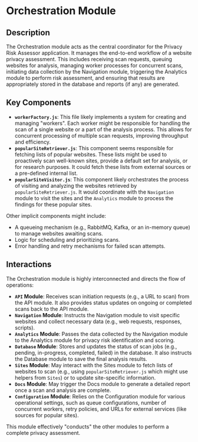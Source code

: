 # Orchestration Module

## Description

The Orchestration module acts as the central coordinator for the Privacy Risk Assessor application. It manages the end-to-end workflow of a website privacy assessment. This includes receiving scan requests, queuing websites for analysis, managing worker processes for concurrent scans, initiating data collection by the Navigation module, triggering the Analytics module to perform risk assessment, and ensuring that results are appropriately stored in the database and reports (if any) are generated.

## Key Components

*   **`workerFactory.js`**: This file likely implements a system for creating and managing "workers". Each worker might be responsible for handling the scan of a single website or a part of the analysis process. This allows for concurrent processing of multiple scan requests, improving throughput and efficiency.
*   **`popularSiteRetriever.js`**: This component seems responsible for fetching lists of popular websites. These lists might be used to proactively scan well-known sites, provide a default set for analysis, or for research purposes. It could fetch these lists from external sources or a pre-defined internal list.
*   **`popularSiteVisitor.js`**: This component likely orchestrates the process of visiting and analyzing the websites retrieved by `popularSiteRetriever.js`. It would coordinate with the `Navigation` module to visit the sites and the `Analytics` module to process the findings for these popular sites.

Other implicit components might include:
*   A queueing mechanism (e.g., RabbitMQ, Kafka, or an in-memory queue) to manage websites awaiting scans.
*   Logic for scheduling and prioritizing scans.
*   Error handling and retry mechanisms for failed scan attempts.

## Interactions

The Orchestration module is highly interconnected and directs the flow of operations:

*   **`API` Module**: Receives scan initiation requests (e.g., a URL to scan) from the API module. It also provides status updates on ongoing or completed scans back to the API module.
*   **`Navigation` Module**: Instructs the Navigation module to visit specific websites and collect necessary data (e.g., web requests, responses, scripts).
*   **`Analytics` Module**: Passes the data collected by the Navigation module to the Analytics module for privacy risk identification and scoring.
*   **`Database` Module**: Stores and updates the status of scan jobs (e.g., pending, in-progress, completed, failed) in the database. It also instructs the Database module to save the final analysis results.
*   **`Sites` Module**: May interact with the Sites module to fetch lists of websites to scan (e.g., using `popularSiteRetriever.js` which might use helpers from `Sites`) or to update site-specific information.
*   **`Docs` Module**: May trigger the Docs module to generate a detailed report once a scan and analysis are complete.
*   **`Configuration` Module**: Relies on the Configuration module for various operational settings, such as queue configurations, number of concurrent workers, retry policies, and URLs for external services (like sources for popular sites).

This module effectively "conducts" the other modules to perform a complete privacy assessment.

